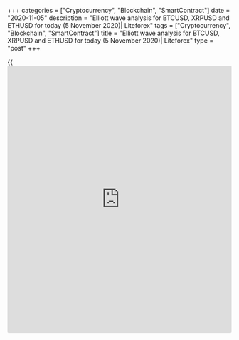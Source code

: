 +++
categories = ["Cryptocurrency", "Blockchain", "SmartContract"]
date = "2020-11-05"
description = "Elliott wave analysis for BTCUSD, XRPUSD and ETHUSD for today (5 November 2020)| Liteforex"
tags = ["Cryptocurrency", "Blockchain", "SmartContract"]
title = "Elliott wave analysis for BTCUSD, XRPUSD and ETHUSD for today (5 November 2020)| Liteforex"
type = "post"
+++

{{<iframe id="large-banner" src="https://www.bounty.group/#slide=24.0" width="100%" height="600" scrolling="no" style="border: 0px solid rgb(216, 221, 230); border-radius: 3px;">}}

2020-11-05

2020-11-05

Short-term forecast for BTCUSD, XRPUSD and ETHUSD for 05.11.2020Roman
Onegin

Dear readers,

I've prepared for you a short-term forecast for Bitcoin, Ripple and
Ethereum based on the Elliott wave analysis. Also, I've provided trading
recommendations and entry points for each cryptocurrency pair.

Bitcoin's current structure suggests that a bullish impulse is forming
at the moment, with its final part, impulse [5], forming inside.
Apparently, impulse [5] is only half-formed, so it may continue forming
in the near future.

The article covers the following subjects:

## Elliott wave analysis for Bitcoin

 ****

We see that an ascending impulsive wave C continues forming. It consists
of five sub-waves [1]-[2]-[3]-[4]-[5]. Most likely, the fourth part of
this pattern has developed recently as corrective wave [4] in the form
of double three (w)-(x)-(y). Then, the first part of the ultimate
bullish impulse [5] started forming. In the near future, we may see the
price rising to the level of 15200.00. Under this scenario, long
positions can be considered.

### Trading plan for [BTCUSD][1] for today:

Buy at 14344.00, TP at 15200.00

* * *

## Elliott wave analysis for Ripple

 ****

XRPUSD continues building a corrective wave B in the form of a triple
zigzag. Inside it, there has formed the second linking wave [X], which
looks like a triple combination. The first part of bullish wave [Z] is
forming at the moment. The price is likely to continue growing to the
previous peak at 0.263 in the near future. Under this scenario, long
positions can be considered.

### Trading plan for [XRPUSD][2] for today:

Buy at 0.240, TP at 0.263

* * *

## Elliott wave analysis for Ethereum

 ****

Ethereum continues forming a large corrective wave B shaped as double
zigzag [W]-[X]-[Y]. By its inner structure, wave [Y] is a triple zigzag
(w)-(x)-(y)-(xx)-(z). The second linking wave (xx) has formed lately. It
is a triple zigzag of smaller wave degree. The price is soaring in the
ultimate actionary wave (z) at the moment. It is likely to end near the
level of 423.00, i.e. the previous peak's area.

### Trading plan for [ETHUSD][3] for today:

Buy at 404.85, TP at 423.00

* * *

P.S. Did you like my article? Share it in social networks: it will be
the best “thank you" :)

Ask me questions and comment below. I’ll be glad to answer your
questions and give necessary explanations.

 **Useful links:**

  * I recommend trying to trade with a reliable broker [here][4]. The system allows you to trade by yourself or copy successful traders from all across the globe.
  * Use my promo-code BLOG for getting deposit bonus 50% on LiteForex platform. Just enter this code in the appropriate field while [depositing][5] your trading account.
  * Telegram chat for traders: <t.me/liteforexengchat>. We are sharing the signals and trading experience
  * Telegram channel with high-quality analytics, Forex reviews, training articles, and other useful things for traders <t.me/liteforex>

The content of this article reflects the author’s opinion and does not
necessarily reflect the official position of LiteForex. The material
published on this page is provided for informational purposes only and
should not be considered as the provision of investment advice for the
purposes of Directive 2004/39/EC.

Rate this article:

{{value}}

( {{count}} {{title}} )

   1. my.liteforex.com/trading/chart?symbol=BTCUSD
   2. my.liteforex.com/trading/chart?symbol=XRPUSD
   3. my.liteforex.com/trading/chart?symbol=ETHUSD
   4. my.liteforex.com/?category=analysts-opinions&slug=short-term-analysis-for-[BTC](https://www.playgroundfx.com/blog/who-is-the-creator-of-bitcoin/)usd-xrpusd-and-ethusd-for-05112020&openPopup=%2Fregistration%2Fpopup&utm_source=blog&utm_medium=article&utm_campaign=bonus
   5. my.liteforex.com/deposit/?category=analysts-opinions&slug=short-term-analysis-for-[BTC](https://www.playgroundfx.com/blog/who-is-the-creator-of-bitcoin/)usd-xrpusd-and-ethusd-for-05112020&promo_code=BLOG&utm_source=blog&utm_medium=article&utm_campaign=bonus